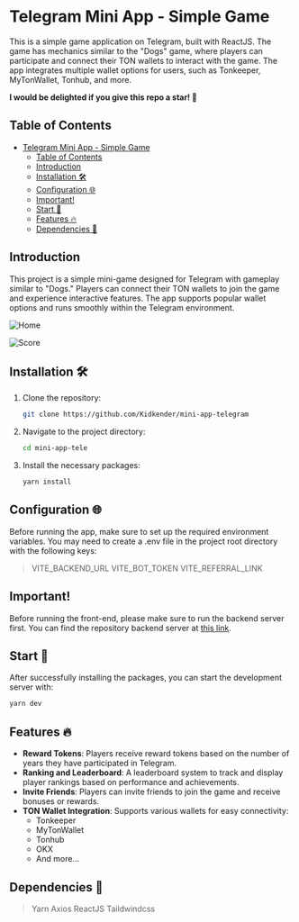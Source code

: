 # Telegram Mini App - Simple Game

This is a simple game application on Telegram, built with ReactJS. The game has mechanics similar to the "Dogs" game, where players can participate and connect their TON wallets to interact with the game. The app integrates multiple wallet options for users, such as Tonkeeper, MyTonWallet, Tonhub, and more.

**I would be delighted if you give this repo a star! 🌟**

## Table of Contents

- [Telegram Mini App - Simple Game](#telegram-mini-app---simple-game)
  - [Table of Contents](#table-of-contents)
  - [Introduction](#introduction)
  - [Installation 🛠️](#installation-️)
  - [Configuration 🌐](#configuration-)
  - [Important!](#important)
  - [Start 🌈](#start-)
  - [Features 🔥](#features-)
  - [Dependencies 🚩](#dependencies-)

## Introduction

This project is a simple mini-game designed for Telegram with gameplay similar to "Dogs." Players can connect their TON wallets to join the game and experience interactive features. The app supports popular wallet options and runs smoothly within the Telegram environment.

![Home](https://res.cloudinary.com/dk6y8q94b/image/upload/v1724310049/itllytgv1hoskcobllkx.png)

![Score](https://res.cloudinary.com/dk6y8q94b/image/upload/v1724310049/hqu7dbmj6yojuf5madlq.png)

## Installation 🛠️

1. Clone the repository:

   ```bash
   git clone https://github.com/Kidkender/mini-app-telegram
   ```

2. Navigate to the project directory:

   ```bash
   cd mini-app-tele
   ```

3. Install the necessary packages:

   ```bash
   yarn install
   ```

## Configuration 🌐

Before running the app, make sure to set up the required environment variables. You may need to create a .env file in the project root directory with the following keys:

> VITE_BACKEND_URL
> VITE_BOT_TOKEN
> VITE_REFERRAL_LINK

## Important!

Before running the front-end, please make sure to run the backend server first. You can find the repository backend server at [this link](https://github.com/Kidkender/tma-backend).

## Start 🌈

After successfully installing the packages, you can start the development server with:

```bash
yarn dev
```

## Features 🔥

- **Reward Tokens**: Players receive reward tokens based on the number of years they have participated in Telegram.
- **Ranking and Leaderboard**: A leaderboard system to track and display player rankings based on performance and achievements.
- **Invite Friends**: Players can invite friends to join the game and receive bonuses or rewards.
- **TON Wallet Integration**: Supports various wallets for easy connectivity:
  - Tonkeeper
  - MyTonWallet
  - Tonhub
  - OKX
  - And more...

## Dependencies 🚩

> Yarn
> Axios
> ReactJS
> Taildwindcss
